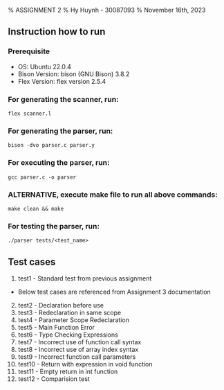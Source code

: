 % ASSIGNMENT 2
% Hy Huynh - 30087093
% November 16th, 2023


## Instruction how to run

### Prerequisite
- OS: Ubuntu 22.0.4
- Bison Version: bison (GNU Bison) 3.8.2
- Flex Version: flex version 2.5.4

### For generating the scanner, run:
`flex scanner.l`

### For generating the parser, run:
`bison -dvo parser.c parser.y`

### For executing the parser, run:
`gcc parser.c -o parser`

### ALTERNATIVE, execute make file to run all above commands:
`make clean && make`

### For testing the parser, run:
`./parser tests/<test_name>`


## Test cases
1. test1 - Standard test from previous assignment

- Below test cases are referenced from Assignment 3 documentation
2. test2 - Declaration before use
3. test3 - Redeclaration in same scope
4. test4 - Parameter Scope Redeclaration
5. test5 - Main Function Error
6. test6 - Type Checking Expressions
7. test7 - Incorrect use of function call syntax
8. test8 - Incorrect use of array index syntax
9. test9 - Incorrect function call parameters
10. test10 - Return with expression in void function
11. test11 - Empty return in int function
12. test12 - Comparision test
